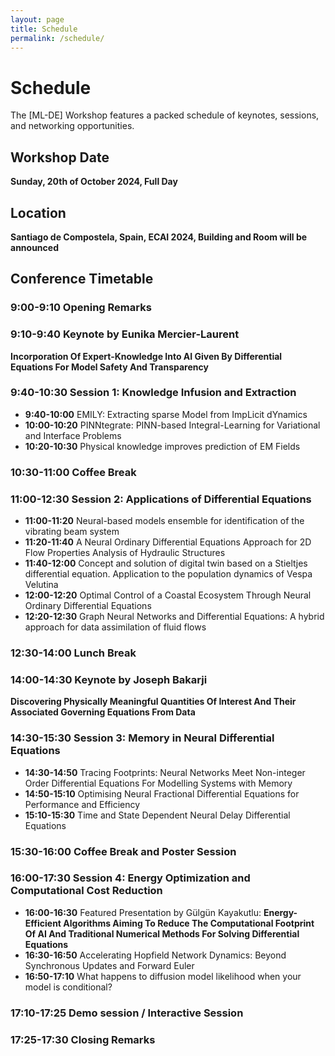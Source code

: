 ```yaml
---
layout: page
title: Schedule
permalink: /schedule/
---
```


# Schedule

The [ML-DE] Workshop features a packed schedule of keynotes, sessions, and networking opportunities.

## Workshop Date
**Sunday, 20th of October 2024, Full Day**
## Location 
**Santiago de Compostela, Spain, ECAI 2024, Building and Room will be announced**

## Conference Timetable

### 9:00-9:10 Opening Remarks

### 9:10-9:40 Keynote by Eunika Mercier-Laurent
**Incorporation Of Expert-Knowledge Into AI Given By Differential Equations For Model Safety And Transparency**

### 9:40-10:30 Session 1: Knowledge Infusion and Extraction
- **9:40-10:00** EMILY: Extracting sparse Model from ImpLicit dYnamics 
- **10:00-10:20** PINNtegrate: PINN-based Integral-Learning for Variational and Interface Problems 
- **10:20-10:30** Physical knowledge improves prediction of EM Fields 

### 10:30-11:00 Coffee Break

### 11:00-12:30 Session 2: Applications of Differential Equations
- **11:00-11:20** Neural-based models ensemble for identification of the vibrating beam system 
- **11:20-11:40** A Neural Ordinary Differential Equations Approach for 2D Flow Properties Analysis of Hydraulic Structures
- **11:40-12:00** Concept and solution of digital twin based on a Stieltjes differential equation. Application to the population dynamics of Vespa Velutina 
- **12:00-12:20** Optimal Control of a Coastal Ecosystem Through Neural Ordinary Differential Equations 
- **12:20-12:30** Graph Neural Networks and Differential Equations: A hybrid approach for data assimilation of fluid flows 

### 12:30-14:00 Lunch Break

### 14:00-14:30 Keynote by Joseph Bakarji
**Discovering Physically Meaningful Quantities Of Interest And Their Associated Governing Equations From Data**

### 14:30-15:30 Session 3: Memory in Neural Differential Equations
- **14:30-14:50** Tracing Footprints: Neural Networks Meet Non-integer Order Differential Equations For Modelling Systems with Memory 
- **14:50-15:10** Optimising Neural Fractional Differential Equations for Performance and Efficiency 
- **15:10-15:30** Time and State Dependent Neural Delay Differential Equations 

### 15:30-16:00 Coffee Break and Poster Session

### 16:00-17:30 Session 4: Energy Optimization and Computational Cost Reduction
- **16:00-16:30** Featured Presentation by Gülgün Kayakutlu:
**Energy-Efficient Algorithms Aiming To Reduce The Computational Footprint Of AI And Traditional Numerical Methods For Solving Differential Equations**
- **16:30-16:50** Accelerating Hopfield Network Dynamics: Beyond Synchronous Updates and Forward Euler
- **16:50-17:10** What happens to diffusion model likelihood when your model is conditional?
### 17:10-17:25 Demo session / Interactive Session

### 17:25-17:30 Closing Remarks